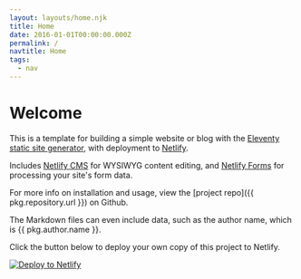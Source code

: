 ```yaml
---
layout: layouts/home.njk
title: Home
date: 2016-01-01T00:00:00.000Z
permalink: /
navtitle: Home
tags:
  - nav
---
```

# Welcome

This is a template for building a simple website or blog with the [Eleventy static site generator](https://www.11ty.io), with deployment to [Netlify](https://www.netlify.com).

Includes [Netlify CMS](https://www.netlifycms.org) for WYSIWYG content editing, and [Netlify Forms](https://www.netlify.com/docs/form-handling) for processing your site's form data.

For more info on installation and usage, view the [project repo]({{ pkg.repository.url }}) on Github.

The Markdown files can even include data, such as the author name, which is {{ pkg.author.name }}.

Click the button below to deploy your own copy of this project to Netlify.

[![Deploy to Netlify](//www.netlify.com/img/deploy/button.svg)](https://app.netlify.com/start/deploy?repository=https://github.com/freshyill/supertrain-conductor&stack=cms)
